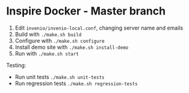 Inspire Docker - Master branch
==============================

1. Edit `invenio/invenio-local.conf`, changing server name and emails
2. Build with `./make.sh build`
3. Configure with `./make.sh configure`
3. Install demo site with `./make.sh install-demo`
4. Run with `./make.sh start`

Testing:
* Run unit tests `./make.sh unit-tests`
* Run regression tests `./make.sh regression-tests`
